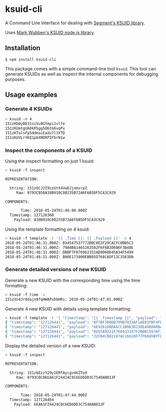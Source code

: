 # ksuid-cli

A Command Line Interface for dealing with [Segment's KSUID library](https://github.com/segmentio/ksuid).

Uses [Mark Wubben's KSUID node.js library](https://github.com/novemberborn/ksuid).

## Installation

```console
$ npm install ksuid-cli
```

This package comes with a simple command-line tool `ksuid`. This tool can
generate KSUIDs as well as inspect the internal components for debugging
purposes.

## Usage examples

### Generate 4 KSUIDs

```sh
> ksuid -n 4
151zKb0yBE31siVu9GYmpi1vlfe
151zKUmtgUA8kRSgg5Q6tG6vqPx
151zKTalsFp5ddmaiEaXu7l3YTD
151zKUVLrYKQ1p6XNDRPIFbrN1w
```

### Inspect the components of a KSUID

Using the inspect formatting on just 1 ksuid:

```sh
> ksuid -f inspect

REPRESENTATION:

  String: 151zOCJ2I9szGtX4VwDJjnmvrpZ
     Raw: 0793CB58A38B910C80235B72A6F6B5DF5CA3C929

COMPONENTS:

       Time: 2018-05-24T01:46:00.000Z
  Timestamp: 127126360
    Payload: A38B910C80235B72A6F6B5DF5CA3C929
```

Using the template formatting on 4 ksuid:

```sh
> ksuid -f template -t '{{ .Time }}: {{ .Payload }}' -n 4
2018-05-24T01:46:31.000Z: B34547537772BBC0E2F29CACFC0BB5C2
2018-05-24T01:46:31.000Z: 79A4B61465263502F6F6B3D686F3B48E
2018-05-24T01:46:31.000Z: DBBF7F076962352AD8D60D45A34F5499
2018-05-24T01:46:31.000Z: B00E173900EBB05D768CADF13C3583D0
```

### Generate detailed versions of new KSUID

Generate a new KSUID with the corresponding time using the time formatting:

```sh
> ksuid -f time -v
151zVo4Jr8dajx0fqHWAPxDbHRs: 2018-05-24T01:47:01.000Z
```

Generate 4 new KSUID with details using template formatting:

```sh
> ksuid -f template -t '{ "timestamp": "{{ .Timestamp }}", "payload": "{{ .Payload }}", "ksuid": "{{.String}}"}' -n 4
{ "timestamp": "127126441", "payload": "AF7BF3D0DB709B7933AF1AE83FBF4FBA", "ksuid": "151zYNlpxMf7nbb8CikaE4SUPQw"}
{ "timestamp": "127126441", "payload": "6E92616BDA6CC1B983D238E496080BAC", "ksuid": "151zYLnLhlehuIEeodZLMQ41c4a"}
{ "timestamp": "127126441", "payload": "8D55A9221F760433347F2B08C597AF3F", "ksuid": "151zYMjOiZv7K8q4dEYYySDpyu7"}
{ "timestamp": "127126441", "payload": "22FB4CB82107AC16628F77F60A5BFFE0", "ksuid": "151zYJUiEi4iniicXeu9xShcm3c"}
```

Display the detailed version of a new KSUID:

```sh
> ksuid -f inspect

REPRESENTATION:

  String: 151zbEzzY29y1EMfAycgv4kZTod
     Raw: 0793CBC06EA61F24424C8C6ED6DD3C7540AB013F

COMPONENTS:

       Time: 2018-05-24T01:47:44.000Z
  Timestamp: 127126464
    Payload: 6EA61F24424C8C6ED6DD3C7540AB013F

```
